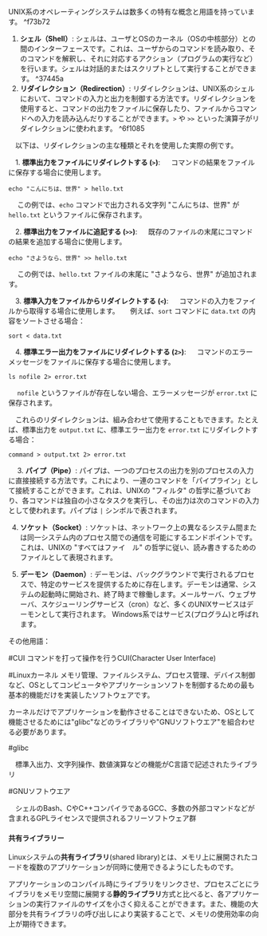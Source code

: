 UNIX系のオペレーティングシステムは数多くの特有な概念と用語を持っています。 ^f73b72

1. **シェル（Shell）**: シェルは、ユーザとOSのカーネル（OSの中核部分）との間のインターフェースです。これは、ユーザからのコマンドを読み取り、そのコマンドを解釈し、それに対応するアクション（プログラムの実行など）を行います。シェルは対話的またはスクリプトとして実行することができます。
 ^37445a
2. **リダイレクション（Redirection）**: リダイレクションは、UNIX系のシェルにおいて、コマンドの入力と出力を制御する方法です。リダイレクションを使用すると、コマンドの出力をファイルに保存したり、ファイルからコマンドへの入力を読み込んだりすることができます。`>` や `>>` といった演算子がリダイレクションに使われます。 ^6f1085

　以下は、リダイレクションの主な種類とそれを使用した実際の例です。

　1. **標準出力をファイルにリダイレクトする (`>`)**:
　   コマンドの結果をファイルに保存する場合に使用します。
   ```
   echo "こんにちは、世界" > hello.txt
   ```
 　  この例では、`echo` コマンドで出力される文字列 "こんにちは、世界" が `hello.txt` というファイルに保存されます。

　2. **標準出力をファイルに追記する (`>>`)**:
　   既存のファイルの末尾にコマンドの結果を追加する場合に使用します。
   ```
   echo "さようなら、世界" >> hello.txt
   ```
 　  この例では、`hello.txt` ファイルの末尾に "さようなら、世界" が追加されます。

　3. **標準入力をファイルからリダイレクトする (`<`)**:
　   コマンドの入力をファイルから取得する場合に使用します。
　   例えば、`sort` コマンドに `data.txt` の内容をソートさせる場合：
   ```
   sort < data.txt
   ```

　4. **標準エラー出力をファイルにリダイレクトする (`2>`)**:
　   コマンドのエラーメッセージをファイルに保存する場合に使用します。
   ```
   ls nofile 2> error.txt
   ```
  　 `nofile` というファイルが存在しない場合、エラーメッセージが `error.txt` に保存されます。

　これらのリダイレクションは、組み合わせて使用することもできます。たとえば、標準出力を `output.txt` に、標準エラー出力を `error.txt` にリダイレクトする場合：
```
command > output.txt 2> error.txt
```

　
3. **パイプ（Pipe）**: パイプは、一つのプロセスの出力を別のプロセスの入力に直接接続する方法です。これにより、一連のコマンドを「パイプライン」として接続することができます。これは、UNIXの "フィルタ" の哲学に基づいており、各コマンドは独自の小さなタスクを実行し、その出力は次のコマンドの入力として使われます。パイプは `|` シンボルで表されます。

4. **ソケット（Socket）**: ソケットは、ネットワーク上の異なるシステム間または同一システム内のプロセス間での通信を可能にするエンドポイントです。これは、UNIXの "すべてはファイ　ル" の哲学に従い、読み書きするためのファイルとして表現されます。

5. **デーモン（Daemon）**: デーモンは、バックグラウンドで実行されるプロセスで、特定のサービスを提供するために存在します。デーモンは通常、システムの起動時に開始され、終了時まで稼働します。メールサーバ、ウェブサーバ、スケジューリングサービス（cron）など、多くのUNIXサービスはデーモンとして実行されます。
   Windows系ではサービス(プログラム)と呼ばれます。

その他用語：

#CUI
コマンドを打って操作を行うCUI(Character User Interface)

#Linuxカーネル 
メモリ管理、ファイルシステム、プロセス管理、デバイス制御など、OSとしてコンピュータやアプリケーションソフトを制御するための最も基本的機能だけを実装したソフトウェアです。  
  
カーネルだけでアプリケーションを動作させることはできないため、OSとして機能させるためには"glibc"などのライブラリや"GNUソフトウエア"を組合わせる必要があります。

#glibc

　標準入出力、文字列操作、数値演算などの機能がC言語で記述されたライブラリ

#GNUソフトウエア

　シェルのBash、CやC++コンパイラであるGCC、多数の外部コマンドなどが含まれるGPLライセンスで提供されるフリーソフトウェア群

#### 共有ライブラリー
Linuxシステムの**共有ライブラリ**(shared library)とは、メモリ上に展開されたコードを複数のアプリケーションが同時に使用できるようにしたものです。  
  
アプリケーションのコンパイル時にライブラリをリンクさせ、プロセスごとにライブラリをメモリ空間に展開する**静的ライブラリ**方式と比べると、各アプリケーションの実行ファイルのサイズを小さく抑えることができます。また、機能の大部分を共有ライブラリの呼び出しにより実装することで、メモリの使用効率の向上が期待できます。
